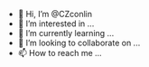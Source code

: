 - 👋 Hi, I’m @CZconlin
- 👀 I’m interested in ...
- 🌱 I’m currently learning ...
- 💞️ I’m looking to collaborate on ...
- 📫 How to reach me ...

<!---
CZconlin/CZconlin is a ✨ special ✨ repository because its `README.md` (this file) appears on your GitHub profile.
You can click the Preview link to take a look at your changes.
--->
